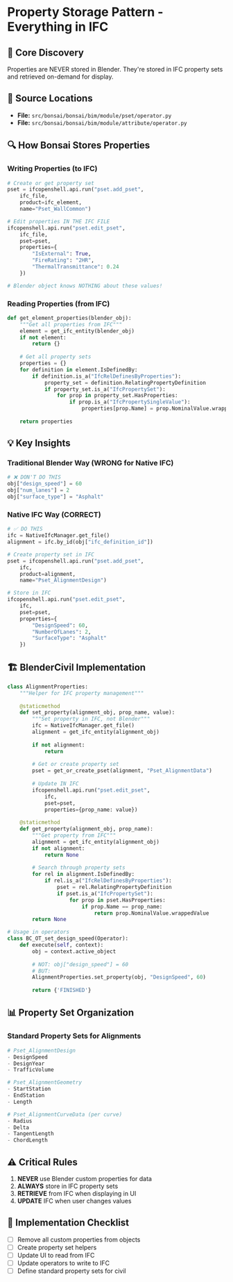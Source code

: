# Property Storage Pattern - Everything in IFC

## 🎯 Core Discovery
Properties are NEVER stored in Blender. They're stored in IFC property sets and retrieved on-demand for display.

## 📍 Source Locations
- **File:** `src/bonsai/bonsai/bim/module/pset/operator.py`
- **File:** `src/bonsai/bonsai/bim/module/attribute/operator.py`

## 🔍 How Bonsai Stores Properties

### Writing Properties (to IFC)
```python
# Create or get property set
pset = ifcopenshell.api.run("pset.add_pset", 
    ifc_file,
    product=ifc_element,
    name="Pset_WallCommon")

# Edit properties IN THE IFC FILE
ifcopenshell.api.run("pset.edit_pset",
    ifc_file,
    pset=pset,
    properties={
        "IsExternal": True,
        "FireRating": "2HR",
        "ThermalTransmittance": 0.24
    })

# Blender object knows NOTHING about these values!
```

### Reading Properties (from IFC)
```python
def get_element_properties(blender_obj):
    """Get all properties from IFC"""
    element = get_ifc_entity(blender_obj)
    if not element:
        return {}
    
    # Get all property sets
    properties = {}
    for definition in element.IsDefinedBy:
        if definition.is_a("IfcRelDefinesByProperties"):
            property_set = definition.RelatingPropertyDefinition
            if property_set.is_a("IfcPropertySet"):
                for prop in property_set.HasProperties:
                    if prop.is_a("IfcPropertySingleValue"):
                        properties[prop.Name] = prop.NominalValue.wrappedValue
    
    return properties
```

## 💡 Key Insights

### Traditional Blender Way (WRONG for Native IFC)
```python
# ❌ DON'T DO THIS
obj["design_speed"] = 60
obj["num_lanes"] = 2
obj["surface_type"] = "Asphalt"
```

### Native IFC Way (CORRECT)
```python
# ✅ DO THIS
ifc = NativeIfcManager.get_file()
alignment = ifc.by_id(obj["ifc_definition_id"])

# Create property set in IFC
pset = ifcopenshell.api.run("pset.add_pset",
    ifc,
    product=alignment,
    name="Pset_AlignmentDesign")

# Store in IFC
ifcopenshell.api.run("pset.edit_pset",
    ifc,
    pset=pset,
    properties={
        "DesignSpeed": 60,
        "NumberOfLanes": 2,
        "SurfaceType": "Asphalt"
    })
```

## 🏗️ BlenderCivil Implementation
```python
class AlignmentProperties:
    """Helper for IFC property management"""
    
    @staticmethod
    def set_property(alignment_obj, prop_name, value):
        """Set property in IFC, not Blender"""
        ifc = NativeIfcManager.get_file()
        alignment = get_ifc_entity(alignment_obj)
        
        if not alignment:
            return
        
        # Get or create property set
        pset = get_or_create_pset(alignment, "Pset_AlignmentData")
        
        # Update IN IFC
        ifcopenshell.api.run("pset.edit_pset",
            ifc,
            pset=pset,
            properties={prop_name: value})
    
    @staticmethod
    def get_property(alignment_obj, prop_name):
        """Get property from IFC"""
        alignment = get_ifc_entity(alignment_obj)
        if not alignment:
            return None
        
        # Search through property sets
        for rel in alignment.IsDefinedBy:
            if rel.is_a("IfcRelDefinesByProperties"):
                pset = rel.RelatingPropertyDefinition
                if pset.is_a("IfcPropertySet"):
                    for prop in pset.HasProperties:
                        if prop.Name == prop_name:
                            return prop.NominalValue.wrappedValue
        return None

# Usage in operators
class BC_OT_set_design_speed(Operator):
    def execute(self, context):
        obj = context.active_object
        
        # NOT: obj["design_speed"] = 60
        # BUT:
        AlignmentProperties.set_property(obj, "DesignSpeed", 60)
        
        return {'FINISHED'}
```

## 📊 Property Set Organization

### Standard Property Sets for Alignments
```python
# Pset_AlignmentDesign
- DesignSpeed
- DesignYear  
- TrafficVolume

# Pset_AlignmentGeometry  
- StartStation
- EndStation
- Length

# Pset_AlignmentCurveData (per curve)
- Radius
- Delta
- TangentLength
- ChordLength
```

## ⚠️ Critical Rules

1. **NEVER** use Blender custom properties for data
2. **ALWAYS** store in IFC property sets
3. **RETRIEVE** from IFC when displaying in UI
4. **UPDATE** IFC when user changes values

## 📝 Implementation Checklist

- [ ] Remove all custom properties from objects
- [ ] Create property set helpers
- [ ] Update UI to read from IFC
- [ ] Update operators to write to IFC
- [ ] Define standard property sets for civil